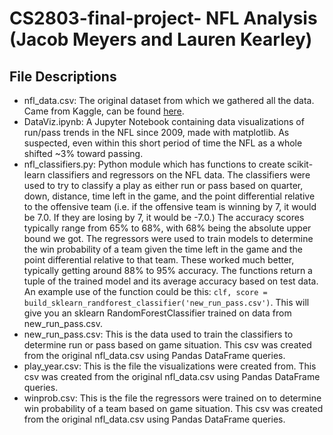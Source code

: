 # CS2803-final-project- NFL Analysis (Jacob Meyers and Lauren Kearley)


## File Descriptions
- nfl_data.csv: The original dataset from which we gathered all the data. Came from Kaggle, can be found [here](https://www.kaggle.com/maxhorowitz/nflplaybyplay2009to2016).
- DataViz.ipynb: A Jupyter Notebook containing data visualizations of run/pass trends in the NFL since 2009, made with matplotlib. As suspected, even within
this short period of time the NFL as a whole shifted ~3% toward passing.
- nfl_classifiers.py: Python module which has functions to create scikit-learn classifiers and regressors on the NFL data. The classifiers
were used to try to classify a play as either run or pass based on quarter, down, distance, time left in the game, and the point differential 
relative to the offensive team (i.e. if the offensive team is winning by 7, it would be 7.0. If they are losing by 7, it would be -7.0.)
The accuracy scores typically range from 65% to 68%, with 68% being the absolute upper bound we got. The regressors were used to 
train models to determine the win probability of a team given the time left in the game and the point differential relative to that team. 
These worked much better, typically getting around 88% to 95% accuracy. The functions return a tuple of the trained model and its average accuracy
based on test data. An example use of the function could be this: `clf, score = build_sklearn_randforest_classifier('new_run_pass.csv')`. This will
give you an sklearn RandomForestClassifier trained on data from new_run_pass.csv.
- new_run_pass.csv: This is the data used to train the classifiers to determine run or pass based on game situation. This csv was 
created from the original nfl_data.csv using Pandas DataFrame queries. 
- play_year.csv: This is the file the visualizations were created from. This csv was 
created from the original nfl_data.csv using Pandas DataFrame queries. 
- winprob.csv: This is the file the regressors were trained on to determine win probability of a team based on game situation. This csv was created from the original nfl_data.csv using Pandas DataFrame queries. 

